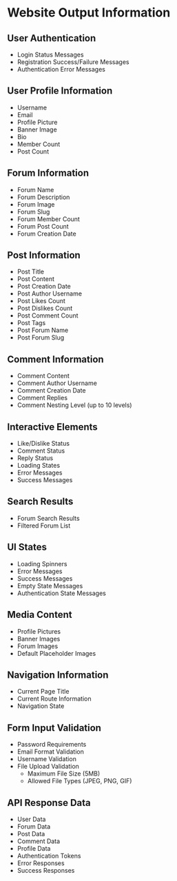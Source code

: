 # Website Output Information

## User Authentication
- Login Status Messages
- Registration Success/Failure Messages
- Authentication Error Messages

## User Profile Information
- Username
- Email
- Profile Picture
- Banner Image
- Bio
- Member Count
- Post Count

## Forum Information
- Forum Name
- Forum Description
- Forum Image
- Forum Slug
- Forum Member Count
- Forum Post Count
- Forum Creation Date

## Post Information
- Post Title
- Post Content
- Post Creation Date
- Post Author Username
- Post Likes Count
- Post Dislikes Count
- Post Comment Count
- Post Tags
- Post Forum Name
- Post Forum Slug

## Comment Information
- Comment Content
- Comment Author Username
- Comment Creation Date
- Comment Replies
- Comment Nesting Level (up to 10 levels)

## Interactive Elements
- Like/Dislike Status
- Comment Status
- Reply Status
- Loading States
- Error Messages
- Success Messages

## Search Results
- Forum Search Results
- Filtered Forum List

## UI States
- Loading Spinners
- Error Messages
- Success Messages
- Empty State Messages
- Authentication State Messages

## Media Content
- Profile Pictures
- Banner Images
- Forum Images
- Default Placeholder Images

## Navigation Information
- Current Page Title
- Current Route Information
- Navigation State

## Form Input Validation
- Password Requirements
- Email Format Validation
- Username Validation
- File Upload Validation
  - Maximum File Size (5MB)
  - Allowed File Types (JPEG, PNG, GIF)

## API Response Data
- User Data
- Forum Data
- Post Data
- Comment Data
- Profile Data
- Authentication Tokens
- Error Responses
- Success Responses 